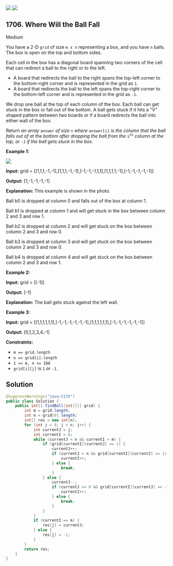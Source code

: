 [![](https://img.shields.io/github/stars/javadev/LeetCode-in-Java?label=Stars&style=flat-square)](https://github.com/javadev/LeetCode-in-Java)
[![](https://img.shields.io/github/forks/javadev/LeetCode-in-Java?label=Fork%20me%20on%20GitHub%20&style=flat-square)](https://github.com/javadev/LeetCode-in-Java/fork)

## 1706\. Where Will the Ball Fall

Medium

You have a 2-D `grid` of size `m x n` representing a box, and you have `n` balls. The box is open on the top and bottom sides.

Each cell in the box has a diagonal board spanning two corners of the cell that can redirect a ball to the right or to the left.

*   A board that redirects the ball to the right spans the top-left corner to the bottom-right corner and is represented in the grid as `1`.
*   A board that redirects the ball to the left spans the top-right corner to the bottom-left corner and is represented in the grid as `-1`.

We drop one ball at the top of each column of the box. Each ball can get stuck in the box or fall out of the bottom. A ball gets stuck if it hits a "V" shaped pattern between two boards or if a board redirects the ball into either wall of the box.

Return _an array_ `answer` _of size_ `n` _where_ `answer[i]` _is the column that the ball falls out of at the bottom after dropping the ball from the_ <code>i<sup>th</sup></code> _column at the top, or `-1` _if the ball gets stuck in the box_._

**Example 1:**

**![](https://assets.leetcode.com/uploads/2019/09/26/ball.jpg)**

**Input:** grid = \[\[1,1,1,-1,-1],[1,1,1,-1,-1],[-1,-1,-1,1,1],[1,1,1,1,-1],[-1,-1,-1,-1,-1]]

**Output:** [1,-1,-1,-1,-1]

**Explanation:** This example is shown in the photo. 

Ball b0 is dropped at column 0 and falls out of the box at column 1. 

Ball b1 is dropped at column 1 and will get stuck in the box between column 2 and 3 and row 1. 

Ball b2 is dropped at column 2 and will get stuck on the box between column 2 and 3 and row 0. 

Ball b3 is dropped at column 3 and will get stuck on the box between column 2 and 3 and row 0. 

Ball b4 is dropped at column 4 and will get stuck on the box between column 2 and 3 and row 1.

**Example 2:**

**Input:** grid = \[\[-1]]

**Output:** [-1]

**Explanation:** The ball gets stuck against the left wall.

**Example 3:**

**Input:** grid = \[\[1,1,1,1,1,1],[-1,-1,-1,-1,-1,-1],[1,1,1,1,1,1],[-1,-1,-1,-1,-1,-1]]

**Output:** [0,1,2,3,4,-1]

**Constraints:**

*   `m == grid.length`
*   `n == grid[i].length`
*   `1 <= m, n <= 100`
*   `grid[i][j]` is `1` or `-1`.

## Solution

```java
@SuppressWarnings("java:S135")
public class Solution {
    public int[] findBall(int[][] grid) {
        int m = grid.length;
        int n = grid[0].length;
        int[] res = new int[n];
        for (int j = 0; j < n; j++) {
            int currentJ = j;
            int currentI = 0;
            while (currentJ < n && currentI < m) {
                if (grid[currentI][currentJ] == 1) {
                    currentJ++;
                    if (currentJ < n && grid[currentI][currentJ] == 1) {
                        currentI++;
                    } else {
                        break;
                    }
                } else {
                    currentJ--;
                    if (currentJ >= 0 && grid[currentI][currentJ] == -1) {
                        currentI++;
                    } else {
                        break;
                    }
                }
            }
            if (currentI == m) {
                res[j] = currentJ;
            } else {
                res[j] = -1;
            }
        }
        return res;
    }
}
```